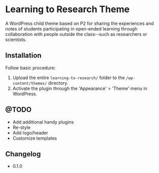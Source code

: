 # Learning to Research Theme

A WordPress child theme based on P2 for sharing the experiences and notes of students participating in open-ended learning through collaboration with people outside the class--such as researchers or scientists. 

## Installation

Follow basic procedure:
1. Upload the entire `learning-to-research/` folder to the `/wp-content/themes/` directory.
1. Activate the plugin through the 'Appearance' > 'Theme' menu in WordPress.

## @TODO

* Add additional handy plugins
* Re-style
* Add logo/header
* Customize templates

## Changelog

* 0.1.0

